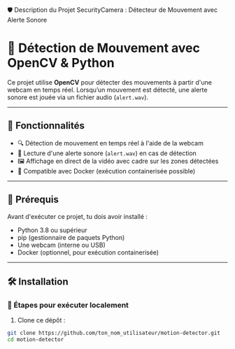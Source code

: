 🛡️ Description du Projet SecurityCamera : Détecteur de Mouvement avec Alerte Sonore



# 🎥 Détection de Mouvement avec OpenCV & Python

Ce projet utilise **OpenCV** pour détecter des mouvements à partir d'une webcam en temps réel. Lorsqu’un mouvement est détecté, une alerte sonore est jouée via un fichier audio (`alert.wav`).

---

## 🚀 Fonctionnalités

- 🔍 Détection de mouvement en temps réel à l'aide de la webcam
- 🔔 Lecture d'une alerte sonore (`alert.wav`) en cas de détection
- 🖼️ Affichage en direct de la vidéo avec cadre sur les zones détectées
- 🐳 Compatible avec Docker (exécution containerisée possible)

---

## 🧰 Prérequis

Avant d'exécuter ce projet, tu dois avoir installé :

- Python 3.8 ou supérieur
- pip (gestionnaire de paquets Python)
- Une webcam (interne ou USB)
- Docker (optionnel, pour exécution containerisée)

---

## 🛠️ Installation

### 🔧 Étapes pour exécuter localement

1. Clone ce dépôt :

```bash
git clone https://github.com/ton_nom_utilisateur/motion-detector.git
cd motion-detector
